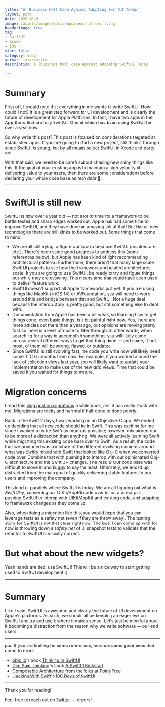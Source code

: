 ```yaml
---
title: "A (Business Hat) Case Against Adopting SwiftUI Today"
layout: post
date: 2020-10-6
image: /assets/images/posts/business-hat-swift.png
headerImage: true
tag:
- SwiftUI
- Xcode
- iOS
star: false 
category: blog
author: jasonzurita 
description: A (business hat) case against adopting SwiftUI Today

---
```


# Summary

First off, I should note that everything in me wants to write SwiftUI. How could I not? It is a great step forward for UI development and is clearly the future of development for Apple Platforms. In fact, I have two apps in the App Store that are fully SwiftUI. One of which has been using SwiftUI for over a year now.

So why write this post? This post is focused on considerations targeted at established apps. If you are going to start a new project, still think it through since SwiftUI _is_ young, but by all means select SwiftUI in Xcode and party on!

With that said, we need to be careful about chasing new shiny things like this. If the goal of your existing app is to maintain a high velocity of delivering value to your users, then there are some considerations before declaring your whole code base as _tech debt_ 🤪.

---

# SwiftUI is still new
SwiftUI is now over a year old — not a lot of time for a framework to be battle tested and sharp edges worked out. Apple has had some time to improve SwiftUI, and they have done an amazing job at that! But like all new technologies there are still kinks to be worked out. Some things that come to mind:
- We are all still trying to figure out how to best use SwiftUI (architecture, etc.). There's been some good progress to address this (some references below), but Apple has been kind of light recommending architectural patterns. Furthermore, there aren't that many large scale SwiftUI projects to see how the framework and related architectures scale. If you are going to use SwiftUI, be ready to try and figure things out while they are evolving. This means time that could have been used to deliver feature work.
- SwiftUI doesn't support all Apple frameworks just yet. If you are using things like MapKit (< iOS 14) or AVFoundation, you will need to work around this and bridge between that and SwiftUI. Not a huge deal because the interop story is pretty good, but still something else to deal with.
- Documentation from Apple has been a bit weak, so learning how to get things done, even basic things, is a bit painful right now. Yes, there are more articles out there than a year ago, but opinions are moving pretty fast so there is a level of noise to filter through. In other words, when searching for a way to accomplish something, you will likely come across several different ways to get that thing done — and some, if not most, of them will be wrong, flawed, or outdated.
- Since SwiftUI is still evolving fast, the code you write now will likely need some TLC 6+ months from now. For example, if you worked around the lack of collection views last year, you will likely want to update your implementation to make use of the new grid views. Time that could be saved if you waited for things to mature.

# Migration concerns
I read this [blog post on migrations](https://lethain.com/migrations/) a while back, and it has really stuck with me. Migrations are tricky and harmful if half done or done poorly.

Back in the Swift 2 days, I was working on an Objective-C app. We ended up deciding that all new code should be in Swift. This was exciting for me since I wanted to write Swift as much as possible; however, this turned out to be more of a distraction than anything. We were all actively learning Swift while migrating this existing code base over to Swift. As a result, the code that we produced was a mixture of the different evolving opinions around what was _Swifty_ mixed with Swift that looked like Obj-C when we converted code over. Combine that with pushing it to interop with our opinionated Obj-C architecture and the Swift 3+ changes. The result? Our code base was difficult to move in and buggy to say the least. Ultimately, we ended up distracted from the main goal of quickly delivering stable features to our users and improving the company.


This kind of parallels where SwiftUI is today. We are all figuring out what is _SwiftUI-y_, converting our UIKit/AppKit code over is not a direct port, pushing SwiftUI to interop with UIKit/AppKit and existing code, and adapting to framework changes as they come up.

Also, when doing a migration like this, you would hope that you can leverage tests as a safety net (even if they are throw away). The testing story for SwiftUI is not that clear right now. The best I can come up with for now is throwing down a _safety net_ of UI snapshot tests to validate that the refactor to SwiftUI is visually correct.

# But what about the new widgets?
Yeah hands are tied, use SwiftUI! This will be a nice way to start getting used to SwiftUI development :).

---

# Summary
Like I said, SwiftUI is awesome and clearly the future of UI development on Apple's platforms. As such, we should all be keeping an eager eye on SwiftUI and try and use it where it makes sense. Let's just be mindful about it becoming a distraction from the reason why we write software — our end users.

---

p.s. If you are looking for some references, here are some good ones that come to mind:
  + [objc.io](https://www.objc.io)'s book [Thinking in SwiftUI](https://www.objc.io/books/thinking-in-swiftui/)
  + [Dim Sum Thinking](https://dimsumthinking.com)'s book [A SwiftUI Kickstart](https://gumroad.com/l/swiftuikickstart)
  + [Composable Architecture](https://github.com/pointfreeco/swift-composable-architecture) from the folks at [Point-Free](https://www.pointfree.co)
  + [Hacking With Swift](https://www.hackingwithswift.com)'s [100 Days of SwiftUI](https://www.hackingwithswift.com/100/swiftui)

---

Thank you for reading!

Feel free to reach out on [Twitter](https://twitter.com/jasonalexzurita) — cheers!
